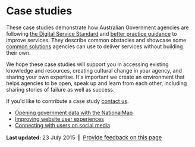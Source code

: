 <!DOCTYPE html PUBLIC "-//W3C//DTD XHTML 1.0 Transitional//EN" "http://www.w3.org/TR/xhtml1/DTD/xhtml1-transitional.dtd">
<html xmlns="http://www.w3.org/1999/xhtml">
<head>
  <meta http-equiv="Content-Type" content="text/html; charset=utf-8" />
  <meta http-equiv="Content-Style-Type" content="text/css" />
  <meta name="generator" content="pandoc" />
  <title></title>
  <style type="text/css">code{white-space: pre;}</style>
</head>
<body>
<h1>
Case studies
</h1>
<p>
These case studies demonstrate how Australian Government agencies are following <a href="/standard">the Digital Service Standard</a> and <a href="/design-guides">better practice guidance</a> to improve services. They describe common obstacles and showcase some <a href="/standard/common-government-solutions">common solutions</a> agencies can use to deliver services without building their own.
</p>
<p>
We hope these case studies will support you in accessing existing knowledge and resources, creating cultural change in your agency, and sharing your own expertise. It's important we create an environment that helps agencies to be open, speak up and learn from each other, including sharing stories of failure as well as success.
</p>
<p>
If you'd like to contribute a case study <a href="/feedback-design-guidance?url_from=case-studies"><u>contact us</u></a>.
</p>
<ul><li>
<a href="/design-guides/guide/case-study-opening-government-data-nationalmap">Opening government data with the NationalMap</a>
</li>
<li>
<a href="/design-guides/guide/case-study-improving-website-user-experiences">Improving website user experiences</a>
</li>
<li>
<a href="/design-guides/guide/case-study-connecting-users-social-media">Connecting with users on social media</a>
</li>
</ul><p>
<strong>Last updated: </strong><span style="font-size: 14.76px;">23 July 2015 </span><strong> |</strong><span style="font-size: 14.76px;">  </span><a href="/feedback?url_from=Casestudies" style="line-height: 22.15px; font-size: 14.76px;">Provide feedback on this page</a>
</p>
</body>
</html>
